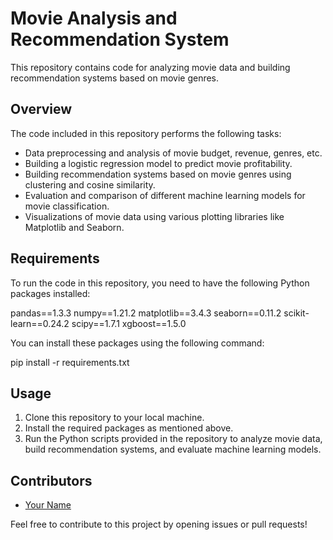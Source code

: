 # Movie Analysis and Recommendation System

This repository contains code for analyzing movie data and building recommendation systems based on movie genres.

## Overview

The code included in this repository performs the following tasks:
- Data preprocessing and analysis of movie budget, revenue, genres, etc.
- Building a logistic regression model to predict movie profitability.
- Building recommendation systems based on movie genres using clustering and cosine similarity.
- Evaluation and comparison of different machine learning models for movie classification.
- Visualizations of movie data using various plotting libraries like Matplotlib and Seaborn.

## Requirements

To run the code in this repository, you need to have the following Python packages installed:

pandas==1.3.3
numpy==1.21.2
matplotlib==3.4.3
seaborn==0.11.2
scikit-learn==0.24.2
scipy==1.7.1
xgboost==1.5.0


You can install these packages using the following command:

pip install -r requirements.txt


## Usage

1. Clone this repository to your local machine.
2. Install the required packages as mentioned above.
3. Run the Python scripts provided in the repository to analyze movie data, build recommendation systems, and evaluate machine learning models.

## Contributors

- [Your Name](https://github.com/yourusername)

Feel free to contribute to this project by opening issues or pull requests!


